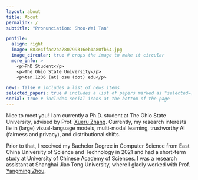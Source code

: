 ```yaml
---
layout: about
title: About
permalink: /
subtitle: "Pronunciation: Shoo-Wei Tan"

profile:
  align: right
  image: 683e4ffac2ba780799316eb1a80fb64.jpg
  image_circular: true # crops the image to make it circular
  more_info: >
    <p>PhD Student</p>
    <p>The Ohio State University</p>
    <p>tan.1206 (at) osu (dot) edu</p>

news: false # includes a list of news items
selected_papers: true # includes a list of papers marked as "selected={true}"
social: true # includes social icons at the bottom of the page
---
```


Nice to meet you! I am currently a Ph.D. student at The Ohio State University, advised by Prof. [Xueru Zhang](https://xueruzhang.github.io/). 
Currently, my research interests lie in (large) visual-language models, multi-modal learning, trustworthy AI (fairness and privacy), and distributional shifts.

Prior to that, I received my Bachelor Degree in Computer Science from East China University of Science and Technology in 2021 and had a short-term study at University of Chinese Academy of Sciences. I was a research assistant at Shanghai Jiao Tong University, where I gladly worked with Prof. [Yangming Zhou](https://scholar.google.com.hk/citations?user=9lhSCdYAAAAJ).


<!-- Write your biography here. Tell the world about yourself. Link to your favorite [subreddit](http://reddit.com). You can put a picture in, too. The code is already in, just name your picture `prof_pic.jpg` and put it in the `img/` folder.

Put your address / P.O. box / other info right below your picture. You can also disable any of these elements by editing `profile` property of the YAML header of your `_pages/about.md`. Edit `_bibliography/papers.bib` and Jekyll will render your [publications page](/al-folio/publications/) automatically.

Link to your social media connections, too. This theme is set up to use [Font Awesome icons](https://fontawesome.com/) and [Academicons](https://jpswalsh.github.io/academicons/), like the ones below. Add your Facebook, Twitter, LinkedIn, Google Scholar, or just disable all of them. -->
